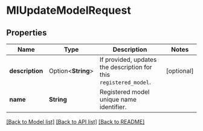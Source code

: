# MlUpdateModelRequest

## Properties

Name | Type | Description | Notes
------------ | ------------- | ------------- | -------------
**description** | Option<**String**> | If provided, updates the description for this `registered_model`. | [optional]
**name** | **String** | Registered model unique name identifier. | 

[[Back to Model list]](../README.md#documentation-for-models) [[Back to API list]](../README.md#documentation-for-api-endpoints) [[Back to README]](../README.md)


